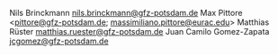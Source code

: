 Nils Brinckmann <nils.brinckmann@gfz-potsdam.de>
Max Pittore <pittore@gfz-potsdam.de; massimiliano.pittore@eurac.edu>
Matthias Rüster <matthias.ruester@gfz-potsdam.de>
Juan Camilo Gomez-Zapata <jcgomez@gfz-potsdam.de>
